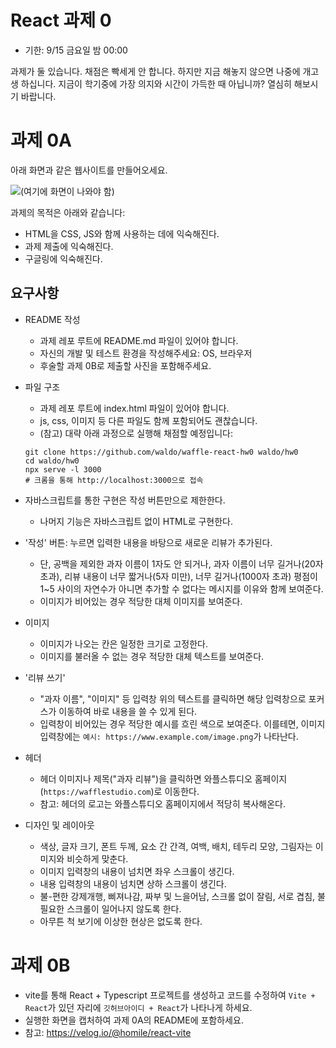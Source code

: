 # React 과제 0

* 기한: 9/15 금요일 밤 00:00

과제가 둘 있습니다. 채점은 빡세게 안 합니다. 하지만 지금 해놓지 않으면 나중에 개고생 하십니다.
지금이 학기중에 가장 의지와 시간이 가득한 때 아닙니까? 열심히 해보시기 바랍니다.

# 과제 0A

아래 화면과 같은 웹사이트를 만들어오세요.

![(여기에 화면이 나와야 함)](./hw.png)

과제의 목적은 아래와 같습니다:

- HTML을 CSS, JS와 함께 사용하는 데에 익숙해진다.
- 과제 제출에 익숙해진다.
- 구글링에 익숙해진다.

## 요구사항

- README 작성
  - 과제 레포 루트에 README.md 파일이 있어야 합니다.
  - 자신의 개발 및 테스트 환경을 작성해주세요: OS, 브라우저
  - 후술할 과제 0B로 제출할 사진을 포함해주세요.

- 파일 구조
  - 과제 레포 루트에 index.html 파일이 있어야 합니다.
  - js, css, 이미지 등 다른 파일도 함께 포함되어도 괜찮습니다.
  - (참고) 대략 아래 과정으로 실행해 채점할 예정입니다:
  ```
  git clone https://github.com/waldo/waffle-react-hw0 waldo/hw0
  cd waldo/hw0
  npx serve -l 3000
  # 크롬을 통해 http://localhost:3000으로 접속
  ```

- 자바스크립트를 통한 구현은 작성 버튼만으로 제한한다.
  - 나머지 기능은 자바스크립트 없이 HTML로 구현한다.
- '작성' 버튼: 누르면 입력한 내용을 바탕으로 새로운 리뷰가 추가된다.
  - 단, 공백을 제외한 과자 이름이 1자도 안 되거나, 과자 이름이 너무 길거나(20자 초과), 리뷰 내용이 너무 짧거나(5자 미만), 너무 길거나(1000자 초과) 평점이 1~5 사이의 자연수가 아니면 추가할 수 없다는 메시지를 이유와 함께 보여준다.
  - 이미지가 비어있는 경우 적당한 대체 이미지를 보여준다.
- 이미지
  - 이미지가 나오는 칸은 일정한 크기로 고정한다.
  - 이미지를 불러올 수 없는 경우 적당한 대체 텍스트를 보여준다.
- '리뷰 쓰기'
  - "과자 이름", "이미지" 등 입력창 위의 텍스트를 클릭하면 해당 입력창으로 포커스가 이동하여 바로 내용을 쓸 수 있게 된다.
  - 입력창이 비어있는 경우 적당한 예시를 흐린 색으로 보여준다. 이를테면, 이미지 입력창에는 `예시: https://www.example.com/image.png`가 나타난다.
- 헤더
  - 헤더 이미지나 제목("과자 리뷰")을 클릭하면 와플스튜디오 홈페이지(`https://wafflestudio.com`)로 이동한다.
  - 참고: 헤더의 로고는 와플스튜디오 홈페이지에서 적당히 복사해온다.
- 디자인 및 레이아웃
  - 색상, 글자 크기, 폰트 두께, 요소 간 간격, 여백, 배치, 테두리 모양, 그림자는 이미지와 비슷하게 맞춘다.
  - 이미지 입력창의 내용이 넘치면 좌우 스크롤이 생긴다.
  - 내용 입력창의 내용이 넘치면 상하 스크롤이 생긴다.
  - 불-편한 강제개행, 삐져나감, 짜부 및 느을어남, 스크롤 없이 잘림, 서로 겹침, 불필요한 스크롤이 일어나지 않도록 한다.
  - 아무튼 척 보기에 이상한 현상은 없도록 한다.

# 과제 0B

- vite를 통해 React + Typescript 프로젝트를 생성하고 코드를 수정하여 `Vite + React`가 있던 자리에 `깃허브아이디 + React`가 나타나게 하세요.
- 실행한 화면을 캡처하여 과제 0A의 README에 포함하세요.
- 참고: https://velog.io/@homile/react-vite
